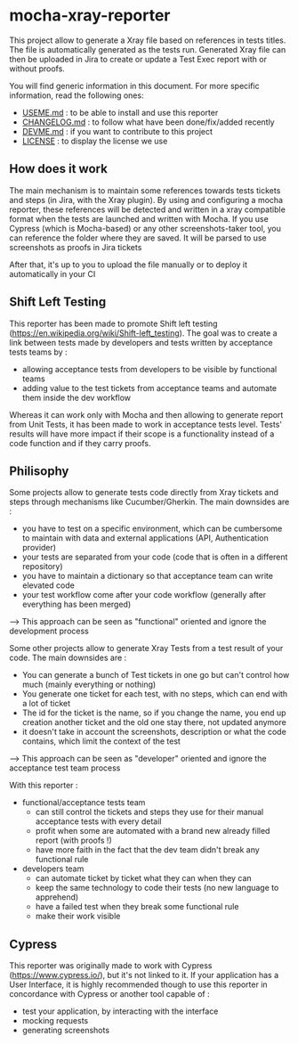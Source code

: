 # mocha-xray-reporter

This project allow to generate a Xray file based on references in tests titles.
The file is automatically generated as the tests run.
Generated Xray file can then be uploaded in Jira to create or update a Test Exec report with or without proofs.

You will find generic information in this document. For more specific information, read the following ones:
- [USEME.md](USEME.md) : to be able to install and use this reporter
- [CHANGELOG.md](CHANGELOG.md) : to follow what have been done/fix/added recently
- [DEVME.md](DEVME.md) : if you want to contribute to this project
- [LICENSE](LICENSE) : to display the license we use

## How does it work

The main mechanism is to maintain some references towards tests tickets and steps (in Jira, with the Xray plugin). 
By using and configuring a mocha reporter, these references will be detected and written in a xray compatible format when the tests are launched and written with Mocha.
If you use Cypress (which is Mocha-based) or any other screenshots-taker tool, you can reference the folder where they are saved. It will be parsed to use screenshots as proofs in Jira tickets

After that, it's up to you to upload the file manually or to deploy it automatically in your CI

## Shift Left Testing

This reporter has been made to promote Shift left testing (https://en.wikipedia.org/wiki/Shift-left_testing). 
The goal was to create a link between tests made by developers and tests written by acceptance tests teams by :
- allowing acceptance tests from developers to be visible by functional teams
- adding value to the test tickets from acceptance teams and automate them inside the dev workflow

Whereas it can work only with Mocha and then allowing to generate report from Unit Tests, it has been made to work in acceptance tests level.
Tests' results will have more impact if their scope is a functionality instead of a code function and if they carry proofs.

## Philisophy

Some projects allow to generate tests code directly from Xray tickets and steps through mechanisms like Cucumber/Gherkin. The main downsides are :

- you have to test on a specific environment, which can be cumbersome to maintain with data and external applications (API, Authentication provider)
- your tests are separated from your code (code that is often in a different repository)
- you have to maintain a dictionary so that acceptance team can write elevated code
- your test workflow come after your code workflow (generally after everything has been merged)

--> This approach can be seen as "functional" oriented and ignore the development process

Some other projects allow to generate Xray Tests from a test result of your code. The main downsides are :

- You can generate a bunch of Test tickets in one go but can't control how much (mainly everything or nothing)
- You generate one ticket for each test, with no steps, which can end with a lot of ticket
- The id for the ticket is the name, so if you change the name, you end up creation another ticket and the old one stay there, not updated anymore
- it doesn't take in account the screenshots, description or what the code contains, which limit the context of the test

--> This approach can be seen as "developer" oriented and ignore the acceptance test team process

With this reporter :

- functional/acceptance tests team 
  - can still control the tickets and steps they use for their manual acceptance tests with every detail
  - profit when some are automated with a brand new already filled report (with proofs !)
  - have more faith in the fact that the dev team didn't break any functional rule
- developers team 
  - can automate ticket by ticket what they can when they can
  - keep the same technology to code their tests (no new language to apprehend)
  - have a failed test when they break some functional rule
  - make their work visible


## Cypress
 
This reporter was originally made to work with Cypress (https://www.cypress.io/), but it's not linked to it.
If your application has a User Interface, it is highly recommended though to use this reporter in concordance with Cypress or another tool capable of :
- test your application, by interacting with the interface
- mocking requests 
- generating screenshots